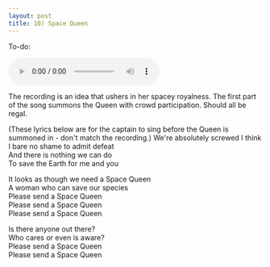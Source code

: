 ```yaml
---
layout: post
title: 10) Space Queen
---
```

To-do: 

<audio controls>
<source src="{{ site.baseurl }}/audio/transition-to-space-queen-intro.mp3" type="audio/mpeg">
</audio>

The recording is an idea that ushers in her spacey royalness. The first part of the song summons the Queen with crowd participation. Should all be regal.

(These lyrics below are for the captain to sing before the Queen is summoned in - don't match the recording.)
We're absolutely screwed I think  
I bare no shame to admit defeat  
And there is nothing we can do  
To save the Earth for me and you  

It looks as though we need a Space Queen  
A woman who can save our species  
Please send a Space Queen  
Please send a Space Queen  
Please send a Space Queen  

Is there anyone out there?  
Who cares or even is aware?  
Please send a Space Queen  
Please send a Space Queen  